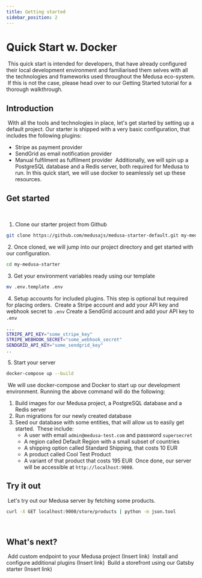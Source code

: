 ```yaml
---
title: Getting started
sidebar_position: 2
---
```

# Quick Start w. Docker
​
This quick start is intended for developers, that have already configured their local development environment and familiarised them selves with all the technologies and frameworks used throughout the Medusa eco-system.
​
If this is not the case, please head over to our Getting Started tutorial for a thorough walkthrough.
​
## Introduction
​
With all the tools and technologies in place, let's get started by setting up a default project. Our starter is shipped with a very basic configuration, that includes the following plugins:
​
- Stripe as payment provider
- SendGrid as email notification provider
- Manual fulfilment as fulfilment provider
​
Additionally, we will spin up a PostgreSQL database and a Redis server, both required for Medusa to run. In this quick start, we will use docker to seamlessly set up these resources.
​
## Get started
​
1. Clone our starter project from Github
​
```bash
git clone https://github.com/medusajs/medusa-starter-default.git my-medusa-starter
```
​
2. Once cloned, we will jump into our project directory and get started with our configuration.
​
```bash
cd my-medusa-starter
```
​
3. Get your environment variables ready using our template
​
```bash
mv .env.template .env
```
​
4. Setup accounts for included plugins. This step is optional but required for placing orders.
​
Create a Stripe account and add your API key and webhook secret to `.env`
Create a SendGrid account and add your API key to `.env`
​
```bash
...
STRIPE_API_KEY="some_stripe_key"
STRIPE_WEBHOOK_SECRET="some_webhook_secret"
SENDGRID_API_KEY="some_sendgrid_key"
..
```
​
5. Start your server
​
```bash
docker-compose up --build
```
​
We will use docker-compose and Docker to start up our development environment. Running the above command will do the following:
​
1. Build images for our Medusa project, a PostgreSQL database and a Redis server
2. Run migrations for our newly created database
3. Seed our database with some entities, that will allow us to easily get started.
​
   These include:
​
   - A user with email `admin@medusa-test.com` and password `supersecret`
   - A region called Default Region with a small subset of countries
   - A shipping option called Standard Shipping, that costs 10 EUR
   - A product called Cool Test Product
   - A variant of that product that costs 195 EUR
​
Once done, our server will be accessible at `http://localhost:9000`.
​
## Try it out
​
Let's try out our Medusa server by fetching some products.
​
```bash
curl -X GET localhost:9000/store/products | python -m json.tool
```
​
## What's next?
​
Add custom endpoint to your Medusa project (Insert link)
​
Install and configure additional plugins (Insert link)
​
Build a storefront using our Gatsby starter (Insert link)